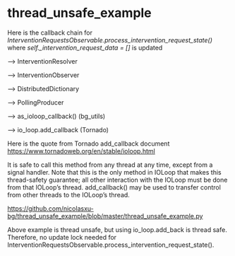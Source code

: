 # thread_unsafe_example

Here is the callback chain for
*InterventionRequestsObservable.process_intervention_request_state()*
where *self._intervention_request_data = []* is updated

--> InterventionResolver

--> InterventionObserver

--> DistributedDictionary

--> PollingProducer

--> as_ioloop_callback() (bg_utils)

--> io_loop.add_callback (Tornado)


Here is the quote from Tornado add_callback document
https://www.tornadoweb.org/en/stable/ioloop.html

It is safe to call this method from any thread at any time, except from a signal handler. Note that this is the only method in IOLoop that makes this thread-safety guarantee; all other interaction with the IOLoop must be done from that IOLoop’s thread. add_callback() may be used to transfer control from other threads to the IOLoop’s thread.

https://github.com/nicolasxu-bg/thread_unsafe_example/blob/master/thread_unsafe_example.py

Above example is thread unsafe, but using io_loop.add_back is thread safe. Therefore, no update lock needed for InterventionRequestsObservable.process_intervention_request_state().




